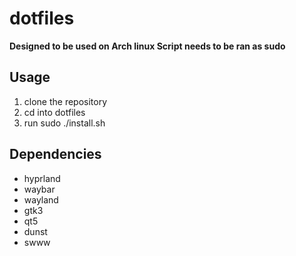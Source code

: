 # dotfiles

**Designed to be used on Arch linux
Script needs to be ran as sudo**

## Usage

1. clone the repository
2. cd into dotfiles
3. run sudo ./install.sh 

## Dependencies
- hyprland
- waybar
- wayland
- gtk3
- qt5
- dunst
- swww


